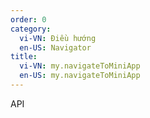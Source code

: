 ```yaml
---
order: 0
category:
  vi-VN: Điều hướng
  en-US: Navigator
title: 
  vi-VN: my.navigateToMiniApp
  en-US: my.navigateToMiniApp
---
```


API